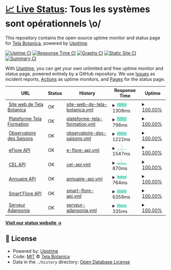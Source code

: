 # [📈 Live Status](https://telabotanica.github.io/status): <!--live status--> **Tous les systèmes sont opérationnels \o/**

This repository contains the open-source uptime monitor and status page for [Tela Botanica](http://www.tela-botanica.org), powered by [Upptime](https://github.com/upptime/upptime).

[![Uptime CI](https://github.com/telabotanica/status/workflows/Uptime%20CI/badge.svg)](https://github.com/telabotanica/status/actions?query=workflow%3A%22Uptime+CI%22)
[![Response Time CI](https://github.com/telabotanica/status/workflows/Response%20Time%20CI/badge.svg)](https://github.com/telabotanica/status/actions?query=workflow%3A%22Response+Time+CI%22)
[![Graphs CI](https://github.com/telabotanica/status/workflows/Graphs%20CI/badge.svg)](https://github.com/telabotanica/status/actions?query=workflow%3A%22Graphs+CI%22)
[![Static Site CI](https://github.com/telabotanica/status/workflows/Static%20Site%20CI/badge.svg)](https://github.com/telabotanica/status/actions?query=workflow%3A%22Static+Site+CI%22)
[![Summary CI](https://github.com/telabotanica/status/workflows/Summary%20CI/badge.svg)](https://github.com/telabotanica/status/actions?query=workflow%3A%22Summary+CI%22)

With [Upptime](https://upptime.js.org), you can get your own unlimited and free uptime monitor and status page, powered entirely by a GitHub repository. We use [Issues](https://github.com/telabotanica/status/issues) as incident reports, [Actions](https://github.com/telabotanica/status/actions) as uptime monitors, and [Pages](https://telabotanica.github.io/status) for the status page.

<!--start: status pages-->
<!-- This summary is generated by Upptime (https://github.com/upptime/upptime) -->
<!-- Do not edit this manually, your changes will be overwritten -->
<!-- prettier-ignore -->
| URL | Status | History | Response Time | Uptime |
| --- | ------ | ------- | ------------- | ------ |
| <img alt="" src="https://www.tela-botanica.org/favicon.ico" height="13"> [Site web de Tela Botanica](https://www.tela-botanica.org) | OK | [site-web-de-tela-botanica.yml](https://github.com/telabotanica/status/commits/HEAD/history/site-web-de-tela-botanica.yml) | <details><summary><img alt="Response time graph" src="./graphs/site-web-de-tela-botanica/response-time-week.png" height="20"> 1308ms</summary><br><a href="https://telabotanica.github.io/status/history/site-web-de-tela-botanica"><img alt="Response time 1400" src="https://img.shields.io/endpoint?url=https%3A%2F%2Fraw.githubusercontent.com%2Ftelabotanica%2Fstatus%2FHEAD%2Fapi%2Fsite-web-de-tela-botanica%2Fresponse-time.json"></a><br><a href="https://telabotanica.github.io/status/history/site-web-de-tela-botanica"><img alt="24-hour response time 1255" src="https://img.shields.io/endpoint?url=https%3A%2F%2Fraw.githubusercontent.com%2Ftelabotanica%2Fstatus%2FHEAD%2Fapi%2Fsite-web-de-tela-botanica%2Fresponse-time-day.json"></a><br><a href="https://telabotanica.github.io/status/history/site-web-de-tela-botanica"><img alt="7-day response time 1308" src="https://img.shields.io/endpoint?url=https%3A%2F%2Fraw.githubusercontent.com%2Ftelabotanica%2Fstatus%2FHEAD%2Fapi%2Fsite-web-de-tela-botanica%2Fresponse-time-week.json"></a><br><a href="https://telabotanica.github.io/status/history/site-web-de-tela-botanica"><img alt="30-day response time 1318" src="https://img.shields.io/endpoint?url=https%3A%2F%2Fraw.githubusercontent.com%2Ftelabotanica%2Fstatus%2FHEAD%2Fapi%2Fsite-web-de-tela-botanica%2Fresponse-time-month.json"></a><br><a href="https://telabotanica.github.io/status/history/site-web-de-tela-botanica"><img alt="1-year response time 1400" src="https://img.shields.io/endpoint?url=https%3A%2F%2Fraw.githubusercontent.com%2Ftelabotanica%2Fstatus%2FHEAD%2Fapi%2Fsite-web-de-tela-botanica%2Fresponse-time-year.json"></a></details> | <details><summary><a href="https://telabotanica.github.io/status/history/site-web-de-tela-botanica">100.00%</a></summary><a href="https://telabotanica.github.io/status/history/site-web-de-tela-botanica"><img alt="All-time uptime 99.36%" src="https://img.shields.io/endpoint?url=https%3A%2F%2Fraw.githubusercontent.com%2Ftelabotanica%2Fstatus%2FHEAD%2Fapi%2Fsite-web-de-tela-botanica%2Fuptime.json"></a><br><a href="https://telabotanica.github.io/status/history/site-web-de-tela-botanica"><img alt="24-hour uptime 100.00%" src="https://img.shields.io/endpoint?url=https%3A%2F%2Fraw.githubusercontent.com%2Ftelabotanica%2Fstatus%2FHEAD%2Fapi%2Fsite-web-de-tela-botanica%2Fuptime-day.json"></a><br><a href="https://telabotanica.github.io/status/history/site-web-de-tela-botanica"><img alt="7-day uptime 100.00%" src="https://img.shields.io/endpoint?url=https%3A%2F%2Fraw.githubusercontent.com%2Ftelabotanica%2Fstatus%2FHEAD%2Fapi%2Fsite-web-de-tela-botanica%2Fuptime-week.json"></a><br><a href="https://telabotanica.github.io/status/history/site-web-de-tela-botanica"><img alt="30-day uptime 96.28%" src="https://img.shields.io/endpoint?url=https%3A%2F%2Fraw.githubusercontent.com%2Ftelabotanica%2Fstatus%2FHEAD%2Fapi%2Fsite-web-de-tela-botanica%2Fuptime-month.json"></a><br><a href="https://telabotanica.github.io/status/history/site-web-de-tela-botanica"><img alt="1-year uptime 99.36%" src="https://img.shields.io/endpoint?url=https%3A%2F%2Fraw.githubusercontent.com%2Ftelabotanica%2Fstatus%2FHEAD%2Fapi%2Fsite-web-de-tela-botanica%2Fuptime-year.json"></a></details>
| <img alt="" src="https://web.archive.org/web/20220206151548im_/https://mooc.tela-botanica.org/pluginfile.php/1/theme_telaformation/favicon/1643821402/favicon_plateforme.png" height="13"> [Plateforme Tela Formation](https://mooc.tela-botanica.org) | OK | [plateforme-tela-formation.yml](https://github.com/telabotanica/status/commits/HEAD/history/plateforme-tela-formation.yml) | <details><summary><img alt="Response time graph" src="./graphs/plateforme-tela-formation/response-time-week.png" height="20"> 798ms</summary><br><a href="https://telabotanica.github.io/status/history/plateforme-tela-formation"><img alt="Response time 829" src="https://img.shields.io/endpoint?url=https%3A%2F%2Fraw.githubusercontent.com%2Ftelabotanica%2Fstatus%2FHEAD%2Fapi%2Fplateforme-tela-formation%2Fresponse-time.json"></a><br><a href="https://telabotanica.github.io/status/history/plateforme-tela-formation"><img alt="24-hour response time 795" src="https://img.shields.io/endpoint?url=https%3A%2F%2Fraw.githubusercontent.com%2Ftelabotanica%2Fstatus%2FHEAD%2Fapi%2Fplateforme-tela-formation%2Fresponse-time-day.json"></a><br><a href="https://telabotanica.github.io/status/history/plateforme-tela-formation"><img alt="7-day response time 798" src="https://img.shields.io/endpoint?url=https%3A%2F%2Fraw.githubusercontent.com%2Ftelabotanica%2Fstatus%2FHEAD%2Fapi%2Fplateforme-tela-formation%2Fresponse-time-week.json"></a><br><a href="https://telabotanica.github.io/status/history/plateforme-tela-formation"><img alt="30-day response time 799" src="https://img.shields.io/endpoint?url=https%3A%2F%2Fraw.githubusercontent.com%2Ftelabotanica%2Fstatus%2FHEAD%2Fapi%2Fplateforme-tela-formation%2Fresponse-time-month.json"></a><br><a href="https://telabotanica.github.io/status/history/plateforme-tela-formation"><img alt="1-year response time 829" src="https://img.shields.io/endpoint?url=https%3A%2F%2Fraw.githubusercontent.com%2Ftelabotanica%2Fstatus%2FHEAD%2Fapi%2Fplateforme-tela-formation%2Fresponse-time-year.json"></a></details> | <details><summary><a href="https://telabotanica.github.io/status/history/plateforme-tela-formation">100.00%</a></summary><a href="https://telabotanica.github.io/status/history/plateforme-tela-formation"><img alt="All-time uptime 99.99%" src="https://img.shields.io/endpoint?url=https%3A%2F%2Fraw.githubusercontent.com%2Ftelabotanica%2Fstatus%2FHEAD%2Fapi%2Fplateforme-tela-formation%2Fuptime.json"></a><br><a href="https://telabotanica.github.io/status/history/plateforme-tela-formation"><img alt="24-hour uptime 100.00%" src="https://img.shields.io/endpoint?url=https%3A%2F%2Fraw.githubusercontent.com%2Ftelabotanica%2Fstatus%2FHEAD%2Fapi%2Fplateforme-tela-formation%2Fuptime-day.json"></a><br><a href="https://telabotanica.github.io/status/history/plateforme-tela-formation"><img alt="7-day uptime 100.00%" src="https://img.shields.io/endpoint?url=https%3A%2F%2Fraw.githubusercontent.com%2Ftelabotanica%2Fstatus%2FHEAD%2Fapi%2Fplateforme-tela-formation%2Fuptime-week.json"></a><br><a href="https://telabotanica.github.io/status/history/plateforme-tela-formation"><img alt="30-day uptime 100.00%" src="https://img.shields.io/endpoint?url=https%3A%2F%2Fraw.githubusercontent.com%2Ftelabotanica%2Fstatus%2FHEAD%2Fapi%2Fplateforme-tela-formation%2Fuptime-month.json"></a><br><a href="https://telabotanica.github.io/status/history/plateforme-tela-formation"><img alt="1-year uptime 99.99%" src="https://img.shields.io/endpoint?url=https%3A%2F%2Fraw.githubusercontent.com%2Ftelabotanica%2Fstatus%2FHEAD%2Fapi%2Fplateforme-tela-formation%2Fuptime-year.json"></a></details>
| <img alt="" src="https://web.archive.org/web/20220218121914im_/https://www.obs-saisons.fr/media/favicon/favicon-32x32.png" height="13"> [Observatoire des Saisons](https://www.obs-saisons.fr/) | OK | [observatoire-des-saisons.yml](https://github.com/telabotanica/status/commits/HEAD/history/observatoire-des-saisons.yml) | <details><summary><img alt="Response time graph" src="./graphs/observatoire-des-saisons/response-time-week.png" height="20"> 1222ms</summary><br><a href="https://telabotanica.github.io/status/history/observatoire-des-saisons"><img alt="Response time 1284" src="https://img.shields.io/endpoint?url=https%3A%2F%2Fraw.githubusercontent.com%2Ftelabotanica%2Fstatus%2FHEAD%2Fapi%2Fobservatoire-des-saisons%2Fresponse-time.json"></a><br><a href="https://telabotanica.github.io/status/history/observatoire-des-saisons"><img alt="24-hour response time 1163" src="https://img.shields.io/endpoint?url=https%3A%2F%2Fraw.githubusercontent.com%2Ftelabotanica%2Fstatus%2FHEAD%2Fapi%2Fobservatoire-des-saisons%2Fresponse-time-day.json"></a><br><a href="https://telabotanica.github.io/status/history/observatoire-des-saisons"><img alt="7-day response time 1222" src="https://img.shields.io/endpoint?url=https%3A%2F%2Fraw.githubusercontent.com%2Ftelabotanica%2Fstatus%2FHEAD%2Fapi%2Fobservatoire-des-saisons%2Fresponse-time-week.json"></a><br><a href="https://telabotanica.github.io/status/history/observatoire-des-saisons"><img alt="30-day response time 1241" src="https://img.shields.io/endpoint?url=https%3A%2F%2Fraw.githubusercontent.com%2Ftelabotanica%2Fstatus%2FHEAD%2Fapi%2Fobservatoire-des-saisons%2Fresponse-time-month.json"></a><br><a href="https://telabotanica.github.io/status/history/observatoire-des-saisons"><img alt="1-year response time 1284" src="https://img.shields.io/endpoint?url=https%3A%2F%2Fraw.githubusercontent.com%2Ftelabotanica%2Fstatus%2FHEAD%2Fapi%2Fobservatoire-des-saisons%2Fresponse-time-year.json"></a></details> | <details><summary><a href="https://telabotanica.github.io/status/history/observatoire-des-saisons">100.00%</a></summary><a href="https://telabotanica.github.io/status/history/observatoire-des-saisons"><img alt="All-time uptime 99.35%" src="https://img.shields.io/endpoint?url=https%3A%2F%2Fraw.githubusercontent.com%2Ftelabotanica%2Fstatus%2FHEAD%2Fapi%2Fobservatoire-des-saisons%2Fuptime.json"></a><br><a href="https://telabotanica.github.io/status/history/observatoire-des-saisons"><img alt="24-hour uptime 100.00%" src="https://img.shields.io/endpoint?url=https%3A%2F%2Fraw.githubusercontent.com%2Ftelabotanica%2Fstatus%2FHEAD%2Fapi%2Fobservatoire-des-saisons%2Fuptime-day.json"></a><br><a href="https://telabotanica.github.io/status/history/observatoire-des-saisons"><img alt="7-day uptime 100.00%" src="https://img.shields.io/endpoint?url=https%3A%2F%2Fraw.githubusercontent.com%2Ftelabotanica%2Fstatus%2FHEAD%2Fapi%2Fobservatoire-des-saisons%2Fuptime-week.json"></a><br><a href="https://telabotanica.github.io/status/history/observatoire-des-saisons"><img alt="30-day uptime 96.28%" src="https://img.shields.io/endpoint?url=https%3A%2F%2Fraw.githubusercontent.com%2Ftelabotanica%2Fstatus%2FHEAD%2Fapi%2Fobservatoire-des-saisons%2Fuptime-month.json"></a><br><a href="https://telabotanica.github.io/status/history/observatoire-des-saisons"><img alt="1-year uptime 99.35%" src="https://img.shields.io/endpoint?url=https%3A%2F%2Fraw.githubusercontent.com%2Ftelabotanica%2Fstatus%2FHEAD%2Fapi%2Fobservatoire-des-saisons%2Fuptime-year.json"></a></details>
| <img alt="" src="https://image.flaticon.com/icons/png/512/1015/1015474.png" height="13"> [eFlore API](https://api.tela-botanica.org/service:eflore:0.1/bdtfx/taxons/) | OK | [e-flore-api.yml](https://github.com/telabotanica/status/commits/HEAD/history/e-flore-api.yml) | <details><summary><img alt="Response time graph" src="./graphs/e-flore-api/response-time-week.png" height="20"> 1547ms</summary><br><a href="https://telabotanica.github.io/status/history/e-flore-api"><img alt="Response time 1081" src="https://img.shields.io/endpoint?url=https%3A%2F%2Fraw.githubusercontent.com%2Ftelabotanica%2Fstatus%2FHEAD%2Fapi%2Fe-flore-api%2Fresponse-time.json"></a><br><a href="https://telabotanica.github.io/status/history/e-flore-api"><img alt="24-hour response time 1517" src="https://img.shields.io/endpoint?url=https%3A%2F%2Fraw.githubusercontent.com%2Ftelabotanica%2Fstatus%2FHEAD%2Fapi%2Fe-flore-api%2Fresponse-time-day.json"></a><br><a href="https://telabotanica.github.io/status/history/e-flore-api"><img alt="7-day response time 1547" src="https://img.shields.io/endpoint?url=https%3A%2F%2Fraw.githubusercontent.com%2Ftelabotanica%2Fstatus%2FHEAD%2Fapi%2Fe-flore-api%2Fresponse-time-week.json"></a><br><a href="https://telabotanica.github.io/status/history/e-flore-api"><img alt="30-day response time 1432" src="https://img.shields.io/endpoint?url=https%3A%2F%2Fraw.githubusercontent.com%2Ftelabotanica%2Fstatus%2FHEAD%2Fapi%2Fe-flore-api%2Fresponse-time-month.json"></a><br><a href="https://telabotanica.github.io/status/history/e-flore-api"><img alt="1-year response time 1081" src="https://img.shields.io/endpoint?url=https%3A%2F%2Fraw.githubusercontent.com%2Ftelabotanica%2Fstatus%2FHEAD%2Fapi%2Fe-flore-api%2Fresponse-time-year.json"></a></details> | <details><summary><a href="https://telabotanica.github.io/status/history/e-flore-api">100.00%</a></summary><a href="https://telabotanica.github.io/status/history/e-flore-api"><img alt="All-time uptime 99.83%" src="https://img.shields.io/endpoint?url=https%3A%2F%2Fraw.githubusercontent.com%2Ftelabotanica%2Fstatus%2FHEAD%2Fapi%2Fe-flore-api%2Fuptime.json"></a><br><a href="https://telabotanica.github.io/status/history/e-flore-api"><img alt="24-hour uptime 100.00%" src="https://img.shields.io/endpoint?url=https%3A%2F%2Fraw.githubusercontent.com%2Ftelabotanica%2Fstatus%2FHEAD%2Fapi%2Fe-flore-api%2Fuptime-day.json"></a><br><a href="https://telabotanica.github.io/status/history/e-flore-api"><img alt="7-day uptime 100.00%" src="https://img.shields.io/endpoint?url=https%3A%2F%2Fraw.githubusercontent.com%2Ftelabotanica%2Fstatus%2FHEAD%2Fapi%2Fe-flore-api%2Fuptime-week.json"></a><br><a href="https://telabotanica.github.io/status/history/e-flore-api"><img alt="30-day uptime 98.43%" src="https://img.shields.io/endpoint?url=https%3A%2F%2Fraw.githubusercontent.com%2Ftelabotanica%2Fstatus%2FHEAD%2Fapi%2Fe-flore-api%2Fuptime-month.json"></a><br><a href="https://telabotanica.github.io/status/history/e-flore-api"><img alt="1-year uptime 99.83%" src="https://img.shields.io/endpoint?url=https%3A%2F%2Fraw.githubusercontent.com%2Ftelabotanica%2Fstatus%2FHEAD%2Fapi%2Fe-flore-api%2Fuptime-year.json"></a></details>
| <img alt="" src="https://image.flaticon.com/icons/png/512/1015/1015474.png" height="13"> [CEL API](https://api-cel.tela-botanica.org/api/) | OK | [cel-api.yml](https://github.com/telabotanica/status/commits/HEAD/history/cel-api.yml) | <details><summary><img alt="Response time graph" src="./graphs/cel-api/response-time-week.png" height="20"> 870ms</summary><br><a href="https://telabotanica.github.io/status/history/cel-api"><img alt="Response time 868" src="https://img.shields.io/endpoint?url=https%3A%2F%2Fraw.githubusercontent.com%2Ftelabotanica%2Fstatus%2FHEAD%2Fapi%2Fcel-api%2Fresponse-time.json"></a><br><a href="https://telabotanica.github.io/status/history/cel-api"><img alt="24-hour response time 761" src="https://img.shields.io/endpoint?url=https%3A%2F%2Fraw.githubusercontent.com%2Ftelabotanica%2Fstatus%2FHEAD%2Fapi%2Fcel-api%2Fresponse-time-day.json"></a><br><a href="https://telabotanica.github.io/status/history/cel-api"><img alt="7-day response time 870" src="https://img.shields.io/endpoint?url=https%3A%2F%2Fraw.githubusercontent.com%2Ftelabotanica%2Fstatus%2FHEAD%2Fapi%2Fcel-api%2Fresponse-time-week.json"></a><br><a href="https://telabotanica.github.io/status/history/cel-api"><img alt="30-day response time 880" src="https://img.shields.io/endpoint?url=https%3A%2F%2Fraw.githubusercontent.com%2Ftelabotanica%2Fstatus%2FHEAD%2Fapi%2Fcel-api%2Fresponse-time-month.json"></a><br><a href="https://telabotanica.github.io/status/history/cel-api"><img alt="1-year response time 868" src="https://img.shields.io/endpoint?url=https%3A%2F%2Fraw.githubusercontent.com%2Ftelabotanica%2Fstatus%2FHEAD%2Fapi%2Fcel-api%2Fresponse-time-year.json"></a></details> | <details><summary><a href="https://telabotanica.github.io/status/history/cel-api">100.00%</a></summary><a href="https://telabotanica.github.io/status/history/cel-api"><img alt="All-time uptime 99.84%" src="https://img.shields.io/endpoint?url=https%3A%2F%2Fraw.githubusercontent.com%2Ftelabotanica%2Fstatus%2FHEAD%2Fapi%2Fcel-api%2Fuptime.json"></a><br><a href="https://telabotanica.github.io/status/history/cel-api"><img alt="24-hour uptime 100.00%" src="https://img.shields.io/endpoint?url=https%3A%2F%2Fraw.githubusercontent.com%2Ftelabotanica%2Fstatus%2FHEAD%2Fapi%2Fcel-api%2Fuptime-day.json"></a><br><a href="https://telabotanica.github.io/status/history/cel-api"><img alt="7-day uptime 100.00%" src="https://img.shields.io/endpoint?url=https%3A%2F%2Fraw.githubusercontent.com%2Ftelabotanica%2Fstatus%2FHEAD%2Fapi%2Fcel-api%2Fuptime-week.json"></a><br><a href="https://telabotanica.github.io/status/history/cel-api"><img alt="30-day uptime 98.43%" src="https://img.shields.io/endpoint?url=https%3A%2F%2Fraw.githubusercontent.com%2Ftelabotanica%2Fstatus%2FHEAD%2Fapi%2Fcel-api%2Fuptime-month.json"></a><br><a href="https://telabotanica.github.io/status/history/cel-api"><img alt="1-year uptime 99.84%" src="https://img.shields.io/endpoint?url=https%3A%2F%2Fraw.githubusercontent.com%2Ftelabotanica%2Fstatus%2FHEAD%2Fapi%2Fcel-api%2Fuptime-year.json"></a></details>
| <img alt="" src="https://image.flaticon.com/icons/png/512/1015/1015474.png" height="13"> [Annuaire API](https://www.tela-botanica.org/service:annuaire:auth/) | OK | [annuaire-api.yml](https://github.com/telabotanica/status/commits/HEAD/history/annuaire-api.yml) | <details><summary><img alt="Response time graph" src="./graphs/annuaire-api/response-time-week.png" height="20"> 764ms</summary><br><a href="https://telabotanica.github.io/status/history/annuaire-api"><img alt="Response time 891" src="https://img.shields.io/endpoint?url=https%3A%2F%2Fraw.githubusercontent.com%2Ftelabotanica%2Fstatus%2FHEAD%2Fapi%2Fannuaire-api%2Fresponse-time.json"></a><br><a href="https://telabotanica.github.io/status/history/annuaire-api"><img alt="24-hour response time 762" src="https://img.shields.io/endpoint?url=https%3A%2F%2Fraw.githubusercontent.com%2Ftelabotanica%2Fstatus%2FHEAD%2Fapi%2Fannuaire-api%2Fresponse-time-day.json"></a><br><a href="https://telabotanica.github.io/status/history/annuaire-api"><img alt="7-day response time 764" src="https://img.shields.io/endpoint?url=https%3A%2F%2Fraw.githubusercontent.com%2Ftelabotanica%2Fstatus%2FHEAD%2Fapi%2Fannuaire-api%2Fresponse-time-week.json"></a><br><a href="https://telabotanica.github.io/status/history/annuaire-api"><img alt="30-day response time 791" src="https://img.shields.io/endpoint?url=https%3A%2F%2Fraw.githubusercontent.com%2Ftelabotanica%2Fstatus%2FHEAD%2Fapi%2Fannuaire-api%2Fresponse-time-month.json"></a><br><a href="https://telabotanica.github.io/status/history/annuaire-api"><img alt="1-year response time 891" src="https://img.shields.io/endpoint?url=https%3A%2F%2Fraw.githubusercontent.com%2Ftelabotanica%2Fstatus%2FHEAD%2Fapi%2Fannuaire-api%2Fresponse-time-year.json"></a></details> | <details><summary><a href="https://telabotanica.github.io/status/history/annuaire-api">100.00%</a></summary><a href="https://telabotanica.github.io/status/history/annuaire-api"><img alt="All-time uptime 99.65%" src="https://img.shields.io/endpoint?url=https%3A%2F%2Fraw.githubusercontent.com%2Ftelabotanica%2Fstatus%2FHEAD%2Fapi%2Fannuaire-api%2Fuptime.json"></a><br><a href="https://telabotanica.github.io/status/history/annuaire-api"><img alt="24-hour uptime 100.00%" src="https://img.shields.io/endpoint?url=https%3A%2F%2Fraw.githubusercontent.com%2Ftelabotanica%2Fstatus%2FHEAD%2Fapi%2Fannuaire-api%2Fuptime-day.json"></a><br><a href="https://telabotanica.github.io/status/history/annuaire-api"><img alt="7-day uptime 100.00%" src="https://img.shields.io/endpoint?url=https%3A%2F%2Fraw.githubusercontent.com%2Ftelabotanica%2Fstatus%2FHEAD%2Fapi%2Fannuaire-api%2Fuptime-week.json"></a><br><a href="https://telabotanica.github.io/status/history/annuaire-api"><img alt="30-day uptime 96.28%" src="https://img.shields.io/endpoint?url=https%3A%2F%2Fraw.githubusercontent.com%2Ftelabotanica%2Fstatus%2FHEAD%2Fapi%2Fannuaire-api%2Fuptime-month.json"></a><br><a href="https://telabotanica.github.io/status/history/annuaire-api"><img alt="1-year uptime 99.65%" src="https://img.shields.io/endpoint?url=https%3A%2F%2Fraw.githubusercontent.com%2Ftelabotanica%2Fstatus%2FHEAD%2Fapi%2Fannuaire-api%2Fuptime-year.json"></a></details>
| <img alt="" src="https://image.flaticon.com/icons/png/512/1015/1015474.png" height="13"> [Smart'Flore API](https://www.tela-botanica.org/smartflore-services/trails) | OK | [smart-flore-api.yml](https://github.com/telabotanica/status/commits/HEAD/history/smart-flore-api.yml) | <details><summary><img alt="Response time graph" src="./graphs/smart-flore-api/response-time-week.png" height="20"> 6359ms</summary><br><a href="https://telabotanica.github.io/status/history/smart-flore-api"><img alt="Response time 3241" src="https://img.shields.io/endpoint?url=https%3A%2F%2Fraw.githubusercontent.com%2Ftelabotanica%2Fstatus%2FHEAD%2Fapi%2Fsmart-flore-api%2Fresponse-time.json"></a><br><a href="https://telabotanica.github.io/status/history/smart-flore-api"><img alt="24-hour response time 6282" src="https://img.shields.io/endpoint?url=https%3A%2F%2Fraw.githubusercontent.com%2Ftelabotanica%2Fstatus%2FHEAD%2Fapi%2Fsmart-flore-api%2Fresponse-time-day.json"></a><br><a href="https://telabotanica.github.io/status/history/smart-flore-api"><img alt="7-day response time 6359" src="https://img.shields.io/endpoint?url=https%3A%2F%2Fraw.githubusercontent.com%2Ftelabotanica%2Fstatus%2FHEAD%2Fapi%2Fsmart-flore-api%2Fresponse-time-week.json"></a><br><a href="https://telabotanica.github.io/status/history/smart-flore-api"><img alt="30-day response time 6287" src="https://img.shields.io/endpoint?url=https%3A%2F%2Fraw.githubusercontent.com%2Ftelabotanica%2Fstatus%2FHEAD%2Fapi%2Fsmart-flore-api%2Fresponse-time-month.json"></a><br><a href="https://telabotanica.github.io/status/history/smart-flore-api"><img alt="1-year response time 3241" src="https://img.shields.io/endpoint?url=https%3A%2F%2Fraw.githubusercontent.com%2Ftelabotanica%2Fstatus%2FHEAD%2Fapi%2Fsmart-flore-api%2Fresponse-time-year.json"></a></details> | <details><summary><a href="https://telabotanica.github.io/status/history/smart-flore-api">100.00%</a></summary><a href="https://telabotanica.github.io/status/history/smart-flore-api"><img alt="All-time uptime 99.58%" src="https://img.shields.io/endpoint?url=https%3A%2F%2Fraw.githubusercontent.com%2Ftelabotanica%2Fstatus%2FHEAD%2Fapi%2Fsmart-flore-api%2Fuptime.json"></a><br><a href="https://telabotanica.github.io/status/history/smart-flore-api"><img alt="24-hour uptime 100.00%" src="https://img.shields.io/endpoint?url=https%3A%2F%2Fraw.githubusercontent.com%2Ftelabotanica%2Fstatus%2FHEAD%2Fapi%2Fsmart-flore-api%2Fuptime-day.json"></a><br><a href="https://telabotanica.github.io/status/history/smart-flore-api"><img alt="7-day uptime 100.00%" src="https://img.shields.io/endpoint?url=https%3A%2F%2Fraw.githubusercontent.com%2Ftelabotanica%2Fstatus%2FHEAD%2Fapi%2Fsmart-flore-api%2Fuptime-week.json"></a><br><a href="https://telabotanica.github.io/status/history/smart-flore-api"><img alt="30-day uptime 96.28%" src="https://img.shields.io/endpoint?url=https%3A%2F%2Fraw.githubusercontent.com%2Ftelabotanica%2Fstatus%2FHEAD%2Fapi%2Fsmart-flore-api%2Fuptime-month.json"></a><br><a href="https://telabotanica.github.io/status/history/smart-flore-api"><img alt="1-year uptime 99.58%" src="https://img.shields.io/endpoint?url=https%3A%2F%2Fraw.githubusercontent.com%2Ftelabotanica%2Fstatus%2FHEAD%2Fapi%2Fsmart-flore-api%2Fuptime-year.json"></a></details>
| <img alt="" src="https://icons.duckduckgo.com/ip3/tela-botanica.no-ip.org.ico" height="13"> [Serveur Adansonia](http://tela-botanica.no-ip.org/) | OK | [serveur-adansonia.yml](https://github.com/telabotanica/status/commits/HEAD/history/serveur-adansonia.yml) | <details><summary><img alt="Response time graph" src="./graphs/serveur-adansonia/response-time-week.png" height="20"> 335ms</summary><br><a href="https://telabotanica.github.io/status/history/serveur-adansonia"><img alt="Response time 353" src="https://img.shields.io/endpoint?url=https%3A%2F%2Fraw.githubusercontent.com%2Ftelabotanica%2Fstatus%2FHEAD%2Fapi%2Fserveur-adansonia%2Fresponse-time.json"></a><br><a href="https://telabotanica.github.io/status/history/serveur-adansonia"><img alt="24-hour response time 332" src="https://img.shields.io/endpoint?url=https%3A%2F%2Fraw.githubusercontent.com%2Ftelabotanica%2Fstatus%2FHEAD%2Fapi%2Fserveur-adansonia%2Fresponse-time-day.json"></a><br><a href="https://telabotanica.github.io/status/history/serveur-adansonia"><img alt="7-day response time 335" src="https://img.shields.io/endpoint?url=https%3A%2F%2Fraw.githubusercontent.com%2Ftelabotanica%2Fstatus%2FHEAD%2Fapi%2Fserveur-adansonia%2Fresponse-time-week.json"></a><br><a href="https://telabotanica.github.io/status/history/serveur-adansonia"><img alt="30-day response time 337" src="https://img.shields.io/endpoint?url=https%3A%2F%2Fraw.githubusercontent.com%2Ftelabotanica%2Fstatus%2FHEAD%2Fapi%2Fserveur-adansonia%2Fresponse-time-month.json"></a><br><a href="https://telabotanica.github.io/status/history/serveur-adansonia"><img alt="1-year response time 353" src="https://img.shields.io/endpoint?url=https%3A%2F%2Fraw.githubusercontent.com%2Ftelabotanica%2Fstatus%2FHEAD%2Fapi%2Fserveur-adansonia%2Fresponse-time-year.json"></a></details> | <details><summary><a href="https://telabotanica.github.io/status/history/serveur-adansonia">100.00%</a></summary><a href="https://telabotanica.github.io/status/history/serveur-adansonia"><img alt="All-time uptime 98.22%" src="https://img.shields.io/endpoint?url=https%3A%2F%2Fraw.githubusercontent.com%2Ftelabotanica%2Fstatus%2FHEAD%2Fapi%2Fserveur-adansonia%2Fuptime.json"></a><br><a href="https://telabotanica.github.io/status/history/serveur-adansonia"><img alt="24-hour uptime 100.00%" src="https://img.shields.io/endpoint?url=https%3A%2F%2Fraw.githubusercontent.com%2Ftelabotanica%2Fstatus%2FHEAD%2Fapi%2Fserveur-adansonia%2Fuptime-day.json"></a><br><a href="https://telabotanica.github.io/status/history/serveur-adansonia"><img alt="7-day uptime 100.00%" src="https://img.shields.io/endpoint?url=https%3A%2F%2Fraw.githubusercontent.com%2Ftelabotanica%2Fstatus%2FHEAD%2Fapi%2Fserveur-adansonia%2Fuptime-week.json"></a><br><a href="https://telabotanica.github.io/status/history/serveur-adansonia"><img alt="30-day uptime 100.00%" src="https://img.shields.io/endpoint?url=https%3A%2F%2Fraw.githubusercontent.com%2Ftelabotanica%2Fstatus%2FHEAD%2Fapi%2Fserveur-adansonia%2Fuptime-month.json"></a><br><a href="https://telabotanica.github.io/status/history/serveur-adansonia"><img alt="1-year uptime 98.22%" src="https://img.shields.io/endpoint?url=https%3A%2F%2Fraw.githubusercontent.com%2Ftelabotanica%2Fstatus%2FHEAD%2Fapi%2Fserveur-adansonia%2Fuptime-year.json"></a></details>

<!--end: status pages-->

[**Visit our status website →**](https://telabotanica.github.io/status)

## 📄 License

- Powered by: [Upptime](https://github.com/upptime/upptime)
- Code: [MIT](./LICENSE) © [Tela Botanica](http://www.tela-botanica.org)
- Data in the `./history` directory: [Open Database License](https://opendatacommons.org/licenses/odbl/1-0/)
